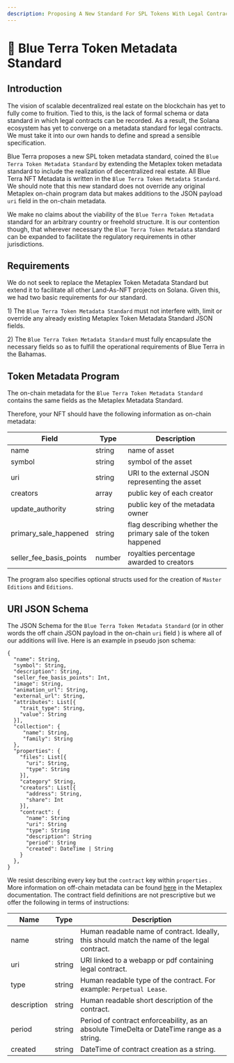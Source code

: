 ```yaml
---
description: Proposing A New Standard For SPL Tokens With Legal Contracts
---
```


# 💾 Blue Terra Token Metadata Standard

## Introduction

The vision of scalable decentralized real estate on the blockchain has yet to fully come to fruition. Tied to this, is the lack of formal schema or data standard in which legal contracts can be recorded. As a result, the Solana ecosystem has yet to converge on a metadata standard for legal contracts. We must take it into our own hands to define and spread a sensible specification.&#x20;

Blue Terra proposes a new SPL token metadata standard, coined the `Blue Terra Token Metadata Standard` by extending the Metaplex token metadata standard to include the realization of decentralized real estate. All Blue Terra NFT Metadata is written in the `Blue Terra Token Metadata Standard`. We should note that this new standard does not override any original Metaplex on-chain program data but makes additions to the JSON payload `uri` field in the on-chain metadata.

We make no claims about the viability of the `Blue Terra Token Metadata` standard for an arbitrary country or freehold structure. It is our contention though, that wherever necessary the `Blue Terra Token Metadata` standard can be expanded to facilitate the regulatory requirements in other jurisdictions.&#x20;

## Requirements

We do not seek to replace the Metaplex Token Metadata Standard but extend it to facilitate all other Land-As-NFT projects on Solana. Given this, we had two basic requirements for our standard.&#x20;

1\) The `Blue Terra Token Metadata Standard` must not interfere with, limit or override any already existing Metaplex Token Metadata Standard JSON fields.

2\) The `Blue Terra Token Metadata Standard` must fully encapsulate the necessary fields so as to fulfill the operational requirements of Blue Terra in the Bahamas.&#x20;

## Token Metadata Program

The on-chain metadata for the `Blue Terra Token Metadata Standard` contains the same fields as the Metaplex Metadata Standard.&#x20;

Therefore, your NFT should have the following information as on-chain metadata:

| Field                      | Type   | Description                                                    |
| -------------------------- | ------ | -------------------------------------------------------------- |
| name                       | string | name of asset                                                  |
| symbol                     | string | symbol of the asset                                            |
| uri                        | string | URI to the external JSON representing the asset                |
| creators                   | array  | public key of each creator                                     |
| update\_authority          | string | public key of the metadata owner                               |
| primary\_sale\_happened    | string | flag describing whether the primary sale of the token happened |
| seller\_fee\_basis\_points | number | royalties percentage awarded to creators                       |

The program also specifies optional structs used for the creation of `Master Editions` and `Editions`.

## URI JSON Schema

The JSON Schema for the `Blue Terra Token Metadata Standard` (or in other words the off chain JSON payload in the on-chain `uri` field ) is where all of our additions will live. Here is an example in pseudo json schema:&#x20;

```
{
  "name": String,
  "symbol": String,
  "description": String,
  "seller_fee_basis_points": Int,
  "image": String,
  "animation_url": String,
  "external_url": String,
  "attributes": List[{
    "trait_type": String, 
    "value": String
  }],
  "collection": {
     "name": String,
     "family": String
  },
  "properties": {
    "files": List[{
      "uri": String, 
      "type": String
    }],
    "category" String,
    "creators": List[{
      "address": String,
      "share": Int
    }],
    "contract": {
      "name": String
      "uri": String
      "type": String
      "description": String
      "period": String
      "created": DateTime | String
    }
  },
}
```

We resist describing every key but the `contract` key within `properties` . More information on off-chain metadata can be found [here](https://docs.metaplex.com/token-metadata/Versions/v1.0.0/nft-standard) in the Metaplex documentation. The contract field definitions are not prescriptive but we offer the following in terms of instructions:

| Name        | Type    | Description                                                                                 |
| ----------- | ------- | ------------------------------------------------------------------------------------------- |
| name        | string  | Human readable name of contract. Ideally, this should match the name of the legal contract. |
| uri         | string  | URI linked to a webapp or pdf containing legal contract.                                    |
| type        | string  | Human readable type of the contract. For example: `Perpetual Lease`.                        |
| description | string  | Human readable short description of the contract.                                           |
| period      | string  | Period of contract enforceability, as an absolute TimeDelta or DateTime range as a string.  |
| created     | string  | DateTime of contract creation as a string.                                                  |

&#x20;
